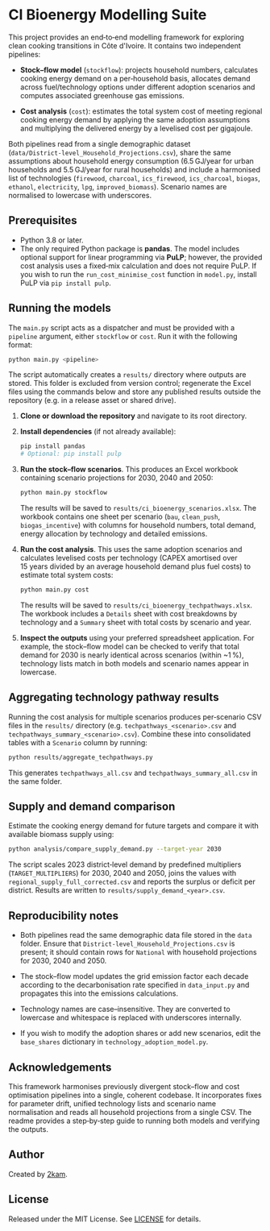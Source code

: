 # CI Bioenergy Modelling Suite

This project provides an end‑to‑end modelling framework for exploring
clean cooking transitions in Côte d'Ivoire. It contains two
independent pipelines:

* **Stock–flow model** (`stockflow`): projects household numbers,
  calculates cooking energy demand on a per‑household basis, allocates
  demand across fuel/technology options under different adoption
  scenarios and computes associated greenhouse gas emissions.

* **Cost analysis** (`cost`): estimates the total system cost of
  meeting regional cooking energy demand by applying the same
  adoption assumptions and multiplying the delivered energy by a
  levelised cost per gigajoule.

Both pipelines read from a single demographic dataset
(`data/District‑level_Household_Projections.csv`), share the same
assumptions about household energy consumption (6.5 GJ/year for urban
households and 5.5 GJ/year for rural households) and include a
harmonised list of technologies (`firewood`, `charcoal`,
`ics_firewood`, `ics_charcoal`, `biogas`, `ethanol`, `electricity`,
`lpg`, `improved_biomass`). Scenario names are normalised to lowercase
with underscores.

## Prerequisites

* Python 3.8 or later.
* The only required Python package is **pandas**. The model includes
  optional support for linear programming via **PuLP**; however, the
  provided cost analysis uses a fixed‑mix calculation and does not
  require PuLP. If you wish to run the `run_cost_minimise_cost` function
  in `model.py`, install PuLP via `pip install pulp`.

## Running the models

The `main.py` script acts as a dispatcher and must be provided with a
`pipeline` argument, either `stockflow` or `cost`. Run it with the
following format:

```bash
python main.py <pipeline>
```

The script automatically creates a `results/` directory where outputs
are stored. This folder is excluded from version control; regenerate the
Excel files using the commands below and store any published results
outside the repository (e.g. in a release asset or shared drive).

1. **Clone or download the repository** and navigate to its root
   directory.

2. **Install dependencies** (if not already available):

   ```bash
   pip install pandas
   # Optional: pip install pulp
   ```

3. **Run the stock–flow scenarios**. This produces an Excel workbook
   containing scenario projections for 2030, 2040 and 2050:

   ```bash
   python main.py stockflow
   ```

   The results will be saved to `results/ci_bioenergy_scenarios.xlsx`. The
   workbook contains one sheet per scenario (`bau`, `clean_push`,
   `biogas_incentive`) with columns for household numbers, total
   demand, energy allocation by technology and detailed emissions.

4. **Run the cost analysis**. This uses the same adoption scenarios
   and calculates levelised costs per technology (CAPEX amortised
   over 15 years divided by an average household demand plus fuel
   costs) to estimate total system costs:

   ```bash
   python main.py cost
   ```

   The results will be saved to `results/ci_bioenergy_techpathways.xlsx`.
   The workbook includes a `Details` sheet with cost breakdowns by
   technology and a `Summary` sheet with total costs by scenario and
   year.

5. **Inspect the outputs** using your preferred spreadsheet
   application. For example, the stock–flow model can be checked to
   verify that total demand for 2030 is nearly identical across
   scenarios (within ~1 %), technology lists match in both models and
   scenario names appear in lowercase.

## Aggregating technology pathway results

Running the cost analysis for multiple scenarios produces per‑scenario
CSV files in the `results/` directory (e.g.
`techpathways_<scenario>.csv` and `techpathways_summary_<scenario>.csv`).
Combine these into consolidated tables with a `Scenario` column by
running:

```bash
python results/aggregate_techpathways.py
```

This generates `techpathways_all.csv` and
`techpathways_summary_all.csv` in the same folder.

## Supply and demand comparison

Estimate the cooking energy demand for future targets and compare it
with available biomass supply using:

```bash
python analysis/compare_supply_demand.py --target-year 2030
```

The script scales 2023 district‑level demand by predefined multipliers
(`TARGET_MULTIPLIERS`) for 2030, 2040 and 2050, joins the values with
`regional_supply_full_corrected.csv` and reports the surplus or deficit
per district. Results are written to `results/supply_demand_<year>.csv`.

## Reproducibility notes

* Both pipelines read the same demographic data file stored in the
  `data` folder. Ensure that `District‑level_Household_Projections.csv`
  is present; it should contain rows for `National` with household
  projections for 2030, 2040 and 2050.

* The stock–flow model updates the grid emission factor each decade
  according to the decarbonisation rate specified in
  `data_input.py` and propagates this into the emissions
  calculations.

* Technology names are case–insensitive. They are converted to
  lowercase and whitespace is replaced with underscores internally.

* If you wish to modify the adoption shares or add new scenarios,
  edit the `base_shares` dictionary in `technology_adoption_model.py`.

## Acknowledgements

This framework harmonises previously divergent stock–flow and cost
optimisation pipelines into a single, coherent codebase. It
incorporates fixes for parameter drift, unified technology lists and
scenario name normalisation and reads all household projections from a
single CSV. The readme provides a step‑by‑step guide to running both
models and verifying the outputs.

## Author

Created by [2kam](https://github.com/2kam).

## License

Released under the MIT License. See [LICENSE](LICENSE) for details.

